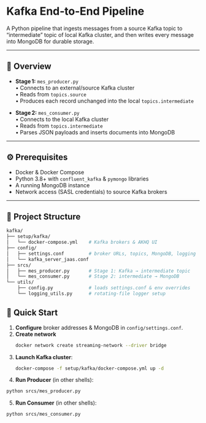 # Kafka End‑to‑End Pipeline

A Python pipeline that ingests messages from a source Kafka topic to “intermediate” topic of local Kafka cluster, and then writes every message into MongoDB for durable storage.

---

## 📝 Overview

- **Stage 1:** `mes_producer.py`  
  • Connects to an external/source Kafka cluster  
  • Reads from `topics.source`  
  • Produces each record unchanged into the local `topics.intermediate`

- **Stage 2:** `mes_consumer.py`  
  • Connects to the local Kafka cluster  
  • Reads from `topics.intermediate`  
  • Parses JSON payloads and inserts documents into MongoDB

---

## ⚙️ Prerequisites

- Docker & Docker Compose  
- Python 3.8+ with `confluent_kafka` & `pymongo` libraries  
- A running MongoDB instance  
- Network access (SASL credentials) to source Kafka brokers

---

## 📁 Project Structure
```bash
kafka/
├── setup/kafka/  
│   └── docker-compose.yml    # Kafka brokers & AKHQ UI  
├── config/  
│   ├── settings.conf         # broker URLs, topics, MongoDB, logging  
│   └── kafka_server_jaas.conf  
├── srcs/  
│   ├── mes_producer.py       # Stage 1: Kafka → intermediate topic  
│   └── mes_consumer.py       # Stage 2: intermediate → MongoDB  
└── utils/  
    ├── config.py             # loads settings.conf & env overrides  
    └── logging_utils.py      # rotating‑file logger setup
```

## 🚀 Quick Start

1. **Configure** broker addresses & MongoDB in `config/settings.conf`.
2. **Create network**
   ```bash
   docker network create streaming-network --driver bridge
   ```
3. **Launch Kafka cluster**:
   ```bash
   docker-compose -f setup/kafka/docker-compose.yml up -d
   ```
4. **Run Producer** (in other shells):
  ```bash
  python srcs/mes_producer.py
  ```
5. **Run Consumer** (in other shells):
  ```bash
  python srcs/mes_consumer.py
  ```
